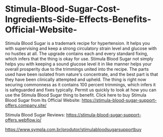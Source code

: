# Stimula-Blood-Sugar-Cost-Ingredients-Side-Effects-Benefits-Official-Website-
Stimula Blood Sugar is a trademark recipe for hypertension. It helps you with supervising and keep a strong circulatory strain level and glucose with no hustles at all. The upgrade contains each and every standard fixing, which infers that the thing is okay for use. Stimula Blood Sugar not simply helps you with keeping a sound glucose level it in like manner helps your overall prosperity due to the trimmings united into the recipe. The parts used have been isolated from nature's concentrate, and the best part is that they have been clinically attempted and upheld. The thing is right now securing commonness as it contains 100 percent trimmings, which infers it is safeguarded and fixes typically. Permit us quickly to look at how you can use the Stimula Blood Sugar thing to benefit. Click here to buy Stimula Blood Sugar from Its Official Website: https://stimula-blood-sugar-support-offers.company.site/

Stimula Blood Sugar Reviews: https://stimula-blood-sugar-support-offers.webflow.io/

https://www.sympla.com.br/produtor/stimulabloodsugarsupportbuy

